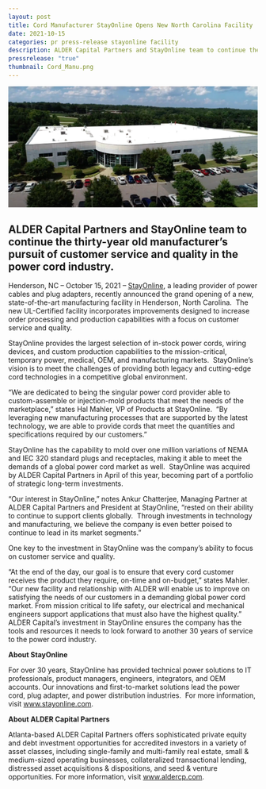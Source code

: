 ```yaml
---
layout: post
title: Cord Manufacturer StayOnline Opens New North Carolina Facility
date: 2021-10-15
categories: pr press-release stayonline facility
description: ALDER Capital Partners and StayOnline team to continue the thirty-year old manufacturer's pursuit of customer service and quality in the power cord industry.
pressrelease: "true"
thumbnail: Cord_Manu.png
---
```


![145-B Technology Lane, Henderson, NC 27830](assets/images/posts/Cord_Manu.png)


## ALDER Capital Partners and StayOnline team to continue the thirty-year old manufacturer’s pursuit of customer service and quality in the power cord industry.

Henderson, NC – October 15, 2021 – [StayOnline](https://www.stayonline.com/), a leading provider of power cables and plug adapters, recently announced the grand opening of a new, state-of-the-art manufacturing facility in Henderson, North Carolina.  The new UL-Certified facility incorporates improvements designed to increase order processing and production capabilities with a focus on customer service and quality.

StayOnline provides the largest selection of in-stock power cords, wiring devices, and custom production capabilities to the mission-critical, temporary power, medical, OEM, and manufacturing markets.  StayOnline’s vision is to meet the challenges of providing both legacy and cutting-edge cord technologies in a competitive global environment.

“We are dedicated to being the singular power cord provider able to custom-assemble or injection-mold products that meet the needs of the marketplace,” states Hal Mahler, VP of Products at StayOnline.  “By leveraging new manufacturing processes that are supported by the latest technology, we are able to provide cords that meet the quantities and specifications required by our customers.”

StayOnline has the capability to mold over one million variations of NEMA and IEC 320 standard plugs and receptacles, making it able to meet the demands of a global power cord market as well.  StayOnline was acquired by ALDER Capital Partners in April of this year, becoming part of a portfolio of strategic long-term investments.

“Our interest in StayOnline,” notes Ankur Chatterjee, Managing Partner at ALDER Capital Partners and President at StayOnline, “rested on their ability to continue to support clients globally.  Through investments in technology and manufacturing, we believe the company is even better poised to continue to lead in its market segments.”

One key to the investment in StayOnline was the company’s ability to focus on customer service and quality.

“At the end of the day, our goal is to ensure that every cord customer receives the product they require, on-time and on-budget,” states Mahler.  “Our new facility and relationship with ALDER will enable us to improve on satisfying the needs of our customers in a demanding global power cord market. From mission critical to life safety, our electrical and mechanical engineers support applications that must also have the highest quality.”  ALDER Capital’s investment in StayOnline ensures the company has the tools and resources it needs to look forward to another 30 years of service to the power cord industry.

**About StayOnline**

For over 30 years, StayOnline has provided technical power solutions to IT professionals, product managers, engineers, integrators, and OEM accounts. Our innovations and first-to-market solutions lead the power cord, plug adapter, and power distribution industries.  For more information, visit www.stayonline.com.

**About ALDER Capital Partners**

Atlanta-based ALDER Capital Partners offers sophisticated private equity and debt investment opportunities for accredited investors in a variety of asset classes, including single-family and multi-family real estate, small & medium-sized operating businesses, collateralized transactional lending, distressed asset acquisitions & dispositions, and seed & venture opportunities. For more information, visit www.aldercp.com.